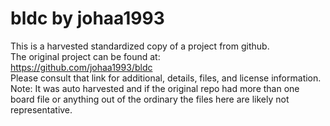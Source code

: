 
# bldc by johaa1993  
This is a harvested standardized copy of a project from github.  
The original project can be found at:  
https://github.com/johaa1993/bldc  
Please consult that link for additional, details, files, and license information.  
Note: It was auto harvested and if the original repo had more than one board file or anything out of the ordinary the files here are likely not representative.  
    